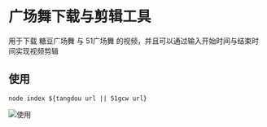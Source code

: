 # 广场舞下载与剪辑工具
用于下载 糖豆广场舞 与 51广场舞 的视频，并且可以通过输入开始时间与结束时间实现视频剪辑

## 使用
```
node index ${tangdou url || 51gcw url}
```

![使用](https://user-gold-cdn.xitu.io/2019/11/12/16e5b6969ce9da8d?imageView2/0/w/1280/h/960/format/webp/ignore-error/1)
